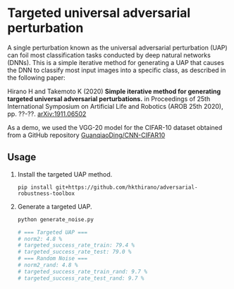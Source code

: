 # Targeted universal adversarial perturbation
A single perturbation known as the universal adversarial perturbation (UAP) can foil most classification tasks conducted by deep natural networks (DNNs).
This is a simple iterative method for generating a UAP that causes the DNN to classify most input images into a specific class, as described in the following paper:

Hirano H and Takemoto K (2020) **Simple iterative method for generating targeted universal adversarial perturbations.** in Proceedings of 25th International Symposium on Artificial Life and Robotics (AROB 25th 2020), pp. ??-??. [arXiv:1911.06502](https://arxiv.org/abs/1911.06502)

As a demo, we used the VGG-20 model for the CIFAR-10 dataset obtained from a GitHub repository [GuanqiaoDing/CNN-CIFAR10](https://github.com/GuanqiaoDing/CNN-CIFAR10)

## Usage
1. Install the targeted UAP method.

    `pip install git+https://github.com/hkthirano/adversarial-robustness-toolbox`

1. Generate a targeted UAP.

    ```sh
    python generate_noise.py
    
    # === Targeted UAP ===
    # norm2: 4.8 %
    # targeted_success_rate_train: 79.4 %
    # targeted_success_rate_test: 79.0 %
    # === Random Noise ===
    # norm2_rand: 4.8 %
    # targeted_success_rate_train_rand: 9.7 %
    # targeted_success_rate_test_rand: 9.7 %
    ```
